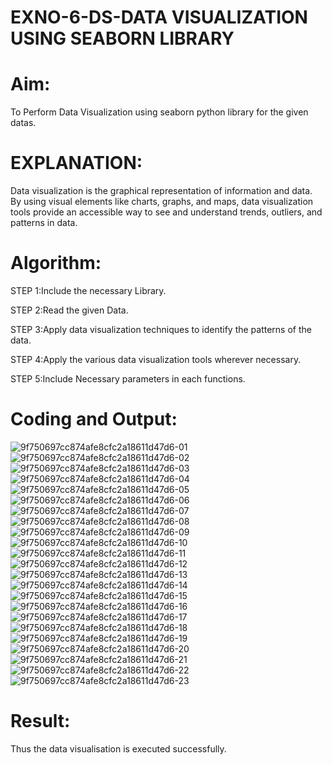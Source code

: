 # EXNO-6-DS-DATA VISUALIZATION USING SEABORN LIBRARY

# Aim:
  To Perform Data Visualization using seaborn python library for the given datas.

# EXPLANATION:
Data visualization is the graphical representation of information and data. By using visual elements like charts, graphs, and maps, data visualization tools provide an accessible way to see and understand trends, outliers, and patterns in data.

# Algorithm:
STEP 1:Include the necessary Library.

STEP 2:Read the given Data.

STEP 3:Apply data visualization techniques to identify the patterns of the data.

STEP 4:Apply the various data visualization tools wherever necessary.

STEP 5:Include Necessary parameters in each functions.

# Coding and Output:
![9f750697cc874afe8cfc2a18611d47d6-01](https://github.com/user-attachments/assets/9aca1591-6b1d-4b2b-85ec-86ecfeed71b6)
![9f750697cc874afe8cfc2a18611d47d6-02](https://github.com/user-attachments/assets/5134dba6-4f7f-40c5-a6c7-54c8dae8d4c4)
![9f750697cc874afe8cfc2a18611d47d6-03](https://github.com/user-attachments/assets/c01f10e0-116c-44c2-ada6-bc2d652b51d8)
![9f750697cc874afe8cfc2a18611d47d6-04](https://github.com/user-attachments/assets/8f846dfc-8de2-4081-b7a1-0d7265ce3621)
![9f750697cc874afe8cfc2a18611d47d6-05](https://github.com/user-attachments/assets/8a064883-b821-4769-9ecb-95dd93c1aad6)
![9f750697cc874afe8cfc2a18611d47d6-06](https://github.com/user-attachments/assets/da4534c1-5d40-43a8-b3a9-4268131369f5)
![9f750697cc874afe8cfc2a18611d47d6-07](https://github.com/user-attachments/assets/a1ca1600-56dd-445f-9fab-0ce50db45ac7)
![9f750697cc874afe8cfc2a18611d47d6-08](https://github.com/user-attachments/assets/6eedf537-bc78-486e-be5f-0036faaf7ff0)
![9f750697cc874afe8cfc2a18611d47d6-09](https://github.com/user-attachments/assets/3f259895-c6fb-4ff4-a9f7-1c49f446d28d)
![9f750697cc874afe8cfc2a18611d47d6-10](https://github.com/user-attachments/assets/55e4a105-05d5-48ac-a5df-da056a2000d4)
![9f750697cc874afe8cfc2a18611d47d6-11](https://github.com/user-attachments/assets/4ad2a1f7-410b-4c90-b2bc-606094a1176f)
![9f750697cc874afe8cfc2a18611d47d6-12](https://github.com/user-attachments/assets/65e5e815-37d9-4c43-b37c-a1bab4546a61)
![9f750697cc874afe8cfc2a18611d47d6-13](https://github.com/user-attachments/assets/13c90ef7-5b5b-4ec1-8307-4525885e6b87)
![9f750697cc874afe8cfc2a18611d47d6-14](https://github.com/user-attachments/assets/3cf9a45a-87af-49a9-b8d6-6a48f4c6a791)
![9f750697cc874afe8cfc2a18611d47d6-15](https://github.com/user-attachments/assets/327843a0-0b6f-4e36-b0fa-6348f92ab02c)
![9f750697cc874afe8cfc2a18611d47d6-16](https://github.com/user-attachments/assets/b4d858fa-6fd9-4042-b46a-32c25a155a23)
![9f750697cc874afe8cfc2a18611d47d6-17](https://github.com/user-attachments/assets/551bac1c-4547-4360-ba07-77dc9e8a4060)
![9f750697cc874afe8cfc2a18611d47d6-18](https://github.com/user-attachments/assets/2aebb6cc-bce2-411e-ac2c-57338b7e9881)
![9f750697cc874afe8cfc2a18611d47d6-19](https://github.com/user-attachments/assets/5ccfe5c7-6061-4c51-b029-561e01098b03)
![9f750697cc874afe8cfc2a18611d47d6-20](https://github.com/user-attachments/assets/e9a481ad-d7a0-4ce1-88dd-a7a6eba78424)
![9f750697cc874afe8cfc2a18611d47d6-21](https://github.com/user-attachments/assets/ab04fda6-db70-4162-b7f6-0538fa2c11dd)
![9f750697cc874afe8cfc2a18611d47d6-22](https://github.com/user-attachments/assets/ef82a277-02bb-463c-a233-7aaba6072914)
![9f750697cc874afe8cfc2a18611d47d6-23](https://github.com/user-attachments/assets/01a3ea69-8c7a-447b-8af2-003f899d4b8a)

# Result:
Thus the data visualisation is executed successfully.

